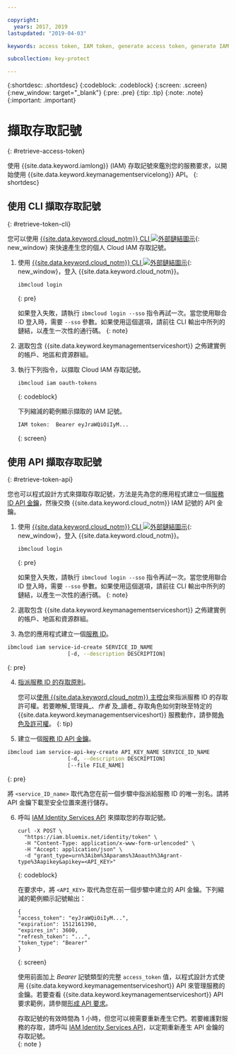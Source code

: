 ```yaml
---

copyright:
  years: 2017, 2019
lastupdated: "2019-04-03"

keywords: access token, IAM token, generate access token, generate IAM token, get access token, get IAM token, IAM token API, IAM token CLI

subcollection: key-protect

---
```


{:shortdesc: .shortdesc}
{:codeblock: .codeblock}
{:screen: .screen}
{:new_window: target="_blank"}
{:pre: .pre}
{:tip: .tip}
{:note: .note}
{:important: .important}

# 擷取存取記號
{: #retrieve-access-token}

使用 {{site.data.keyword.iamlong}} (IAM) 存取記號來鑑別您的服務要求，以開始使用 {{site.data.keyword.keymanagementservicelong}} API。
{: shortdesc}

## 使用 CLI 擷取存取記號
{: #retrieve-token-cli}

您可以使用 [{{site.data.keyword.cloud_notm}} CLI ![外部鏈結圖示](../../icons/launch-glyph.svg "外部鏈結圖示")](/docs/cli?topic=cloud-cli-ibmcloud-cli){: new_window} 來快速產生您的個人 Cloud IAM 存取記號。

1. 使用 [{{site.data.keyword.cloud_notm}} CLI ![外部鏈結圖示](../../icons/launch-glyph.svg "外部鏈結圖示")](/docs/cli?topic=cloud-cli-ibmcloud-cli){: new_window}，登入 {{site.data.keyword.cloud_notm}}。

    ```sh
    ibmcloud login
    ```
    {: pre}

    如果登入失敗，請執行 `ibmcloud login --sso` 指令再試一次。當您使用聯合 ID 登入時，需要 `--sso` 參數。如果使用這個選項，請前往 CLI 輸出中所列的鏈結，以產生一次性的通行碼。
    {: note}

2. 選取包含 {{site.data.keyword.keymanagementserviceshort}} 之佈建實例的帳戶、地區和資源群組。

3. 執行下列指令，以擷取 Cloud IAM 存取記號。

    ```sh
    ibmcloud iam oauth-tokens
    ```
    {: codeblock}

    下列縮減的範例顯示擷取的 IAM 記號。

    ```sh
    IAM token:  Bearer eyJraWQiOiIyM...
    ```
    {: screen}

## 使用 API 擷取存取記號
{: #retrieve-token-api}

您也可以程式設計方式來擷取存取記號，方法是先為您的應用程式建立一個[服務 ID API 金鑰](/docs/iam?topic=iam-serviceidapikeys)，然後交換 {{site.data.keyword.cloud_notm}} IAM 記號的 API 金鑰。

1. 使用 [{{site.data.keyword.cloud_notm}} CLI ![外部鏈結圖示](../../icons/launch-glyph.svg "外部鏈結圖示")](/docs/cli?topic=cloud-cli-ibmcloud-cli){: new_window}，登入 {{site.data.keyword.cloud_notm}}。

    ```sh
    ibmcloud login
    ```
    {: pre}

    如果登入失敗，請執行 `ibmcloud login --sso` 指令再試一次。當您使用聯合 ID 登入時，需要 `--sso` 參數。如果使用這個選項，請前往 CLI 輸出中所列的鏈結，以產生一次性的通行碼。
    {: note}

2. 選取包含 {{site.data.keyword.keymanagementserviceshort}} 之佈建實例的帳戶、地區和資源群組。

3. 為您的應用程式建立一個[服務 ID](/docs/iam?topic=iam-serviceids#creating-a-service-id)。

  ```sh
  ibmcloud iam service-id-create SERVICE_ID_NAME
                     [-d, --description DESCRIPTION]
  ```
  {: pre}

4. [指派服務 ID 的存取原則](/docs/iam?topic=iam-serviceidpolicy)。

    您可以[使用 {{site.data.keyword.cloud_notm}} 主控台](/docs/iam?topic=iam-serviceidpolicy#access_new)來指派服務 ID 的存取許可權。若要瞭解_管理員_、_作者_ 及_讀者_ 存取角色如何對映至特定的 {{site.data.keyword.keymanagementserviceshort}} 服務動作，請參閱[角色及許可權](/docs/services/key-protect?topic=key-protect-manage-access#roles)。
    {: tip}

5. 建立一個[服務 ID API 金鑰](/docs/iam?topic=iam-serviceidapikeys)。

  ```sh
  ibmcloud iam service-api-key-create API_KEY_NAME SERVICE_ID_NAME
                     [-d, --description DESCRIPTION]
                     [--file FILE_NAME]
  ```
  {: pre}

  將 `<service_ID_name>` 取代為您在前一個步驟中指派給服務 ID 的唯一別名。請將 API 金鑰下載至安全位置來進行儲存。 

6. 呼叫 [IAM Identity Services API](https://{DomainName}/apidocs/iam-identity-token-api) 來擷取您的存取記號。

    ```cURL
    curl -X POST \
      "https://iam.bluemix.net/identity/token" \
      -H "Content-Type: application/x-www-form-urlencoded" \
      -H "Accept: application/json" \
      -d "grant_type=urn%3Aibm%3Aparams%3Aoauth%3Agrant-type%3Aapikey&apikey=<API_KEY>"
    ```
    {: codeblock}

    在要求中，將 `<API_KEY>` 取代為您在前一個步驟中建立的 API 金鑰。下列縮減的範例顯示記號輸出：

    ```
    {
    "access_token": "eyJraWQiOiIyM...",
    "expiration": 1512161390,
    "expires_in": 3600,
    "refresh_token": "...",
    "token_type": "Bearer"
    }
    ```
    {: screen}

    使用前面加上 _Bearer_ 記號類型的完整 `access_token` 值，以程式設計方式使用 {{site.data.keyword.keymanagementserviceshort}} API 來管理服務的金鑰。若要查看 {{site.data.keyword.keymanagementserviceshort}} API 要求範例，請參閱[形成 API 要求](/docs/services/key-protect?topic=key-protect-set-up-api#form-api-request)。

    存取記號的有效時間為 1 小時，但您可以視需要重新產生它們。若要維護對服務的存取，請呼叫 [IAM Identity Services API](https://{DomainName}/apidocs/iam-identity-token-api)，以定期重新產生 API 金鑰的存取記號。   
    {: note }

    <!--You can also pipe the output to `jq`, and then grab only the `access_token` value `| jq .access_token-->

    <!--You use IBM® Cloud Identity and Access Management (IAM) tokens to make authenticated requests to IBM Watson™ services without embedding service credentials in every call. IAM authentication uses access tokens for authentication, which you acquire by sending a request with an API key.-->
